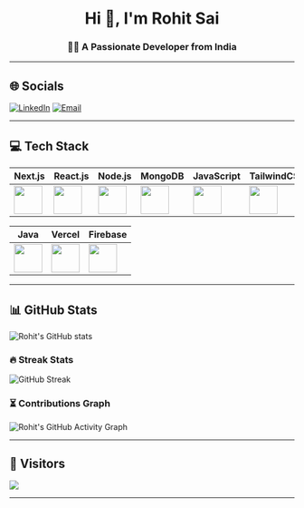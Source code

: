 <div align="center">

# Hi 👋, I'm Rohit Sai  
### 👨‍💻 A Passionate Developer from India  

</div>


---

## 🌐 Socials
[![LinkedIn](https://img.shields.io/badge/LinkedIn-%230077B5.svg?logo=linkedin&logoColor=white)](https://www.linkedin.com/in/rohitsaimuppana/) 
[![Email](https://img.shields.io/badge/Email-D14836?logo=gmail&logoColor=white)](mailto:rohitmuppana44@gmail.com)

---

## 💻 Tech Stack  

| Next.js | React.js | Node.js | MongoDB | JavaScript | TailwindCSS | HTML5 | CSS3 | Express | NPM |
|---------|----------|---------|---------|------------|-------------|-------|------|---------|-----|
| <img src="https://cdn.jsdelivr.net/gh/devicons/devicon/icons/nextjs/nextjs-original.svg" width="50px"/> |  <img src="https://cdn.jsdelivr.net/gh/devicons/devicon/icons/react/react-original.svg" width="50px"/> |<img src="https://cdn.jsdelivr.net/gh/devicons/devicon/icons/nodejs/nodejs-original.svg" width="50px"/> | <img src="https://cdn.jsdelivr.net/gh/devicons/devicon/icons/mongodb/mongodb-original.svg" width="50px"/> | <img src="https://cdn.jsdelivr.net/gh/devicons/devicon/icons/javascript/javascript-original.svg" width="50px"/> | <img src="https://cdn.jsdelivr.net/gh/devicons/devicon/icons/tailwindcss/tailwindcss-plain.svg" width="50px"/> |<img src="https://cdn.jsdelivr.net/gh/devicons/devicon/icons/html5/html5-original.svg" width="50px"/> | <img src="https://cdn.jsdelivr.net/gh/devicons/devicon/icons/css3/css3-original.svg" width="50px"/> | <img src="https://cdn.jsdelivr.net/gh/devicons/devicon/icons/express/express-original.svg" width="50px"/> | <img src="https://cdn.jsdelivr.net/gh/devicons/devicon/icons/npm/npm-original-wordmark.svg" width="50px"/> | 

| Java | Vercel | Firebase |
|------|--------| ---------|
<img src="https://cdn.jsdelivr.net/gh/devicons/devicon/icons/java/java-original.svg" width="50px"/> | <img src="https://cdn.jsdelivr.net/gh/devicons/devicon/icons/vercel/vercel-original.svg" width="50px"/> | <img src="https://cdn.jsdelivr.net/gh/devicons/devicon/icons/firebase/firebase-plain.svg" width="50px"/> |

---

## 📊 GitHub Stats
![Rohit's GitHub stats](https://github-readme-stats.vercel.app/api?username=rohitgnangit&show_icons=true&theme=radical)

### 🔥 Streak Stats
![GitHub Streak](https://streak-stats.demolab.com?user=rohitgnangit&theme=radical)

### ⏳ Contributions Graph
![Rohit's GitHub Activity Graph](https://github-readme-activity-graph.vercel.app/graph?username=rohitgnangit&theme=github-compact)

---

## 👀 Visitors
[![](https://visitcount.itsvg.in/api?id=rohitgnangit&icon=0&color=0)](https://visitcount.itsvg.in)

---

<!-- Proudly created with GPRM ( https://gprm.itsvg.in ) -->
